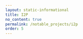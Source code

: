 ```yaml
---
layout: static-informational
title: I2P
no_content: true
permalink: /notable_projects/i2p
order: 5
---
```


